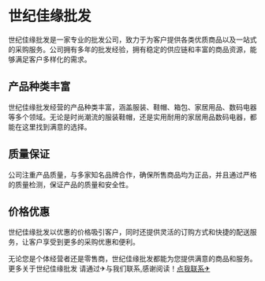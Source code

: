 # 世纪佳缘批发

世纪佳缘批发是一家专业的批发公司，致力于为客户提供各类优质商品以及一站式的采购服务。公司拥有多年的批发经验，拥有稳定的供应链和丰富的商品资源，能够满足客户多样化的需求。

## 产品种类丰富

世纪佳缘批发经营的产品种类丰富，涵盖服装、鞋帽、箱包、家居用品、数码电器等多个领域。无论是时尚潮流的服装鞋帽，还是实用耐用的家居用品数码电器，都能在这里找到满意的选择。

## 质量保证

公司注重产品质量，与多家知名品牌合作，确保所售商品均为正品，并且通过严格的质量检测，保证产品的质量和安全性。

## 价格优惠

世纪佳缘批发以优惠的价格吸引客户，同时还提供灵活的订购方式和快捷的配送服务，让客户享受到更多的采购优惠和便利。

无论您是个体经营者还是零售商，世纪佳缘批发都能为您提供满意的商品和服务。更多关于世纪佳缘批发 请通过✈与我们联系,感谢阅读！[点我联系✈](https://qa.G208.com)